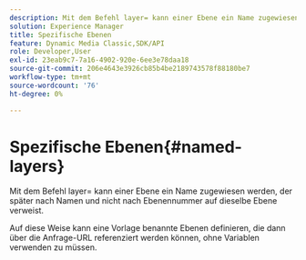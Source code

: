 ```yaml
---
description: Mit dem Befehl layer= kann einer Ebene ein Name zugewiesen werden, der später nach Namen und nicht nach Ebenennummer auf dieselbe Ebene verweist.
solution: Experience Manager
title: Spezifische Ebenen
feature: Dynamic Media Classic,SDK/API
role: Developer,User
exl-id: 23eab9c7-7a16-4902-920e-6ee3e78daa18
source-git-commit: 206e4643e3926cb85b4be2189743578f88180be7
workflow-type: tm+mt
source-wordcount: '76'
ht-degree: 0%

---
```


# Spezifische Ebenen{#named-layers}

Mit dem Befehl layer= kann einer Ebene ein Name zugewiesen werden, der später nach Namen und nicht nach Ebenennummer auf dieselbe Ebene verweist.

Auf diese Weise kann eine Vorlage benannte Ebenen definieren, die dann über die Anfrage-URL referenziert werden können, ohne Variablen verwenden zu müssen.
